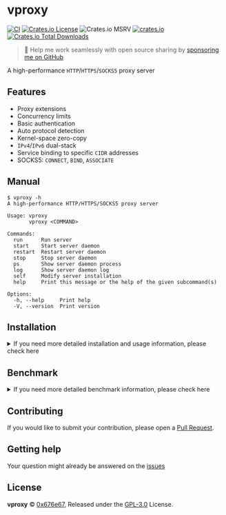 # vproxy

[![CI](https://github.com/0x676e67/vproxy/actions/workflows/ci.yml/badge.svg)](https://github.com/0x676e67/vproxy/actions/workflows/ci.yml)
[![Crates.io License](https://img.shields.io/crates/l/vproxy)](./LICENSE)
![Crates.io MSRV](https://img.shields.io/crates/msrv/vproxy)
[![crates.io](https://img.shields.io/crates/v/vproxy.svg)](https://crates.io/crates/vproxy)
[![Crates.io Total Downloads](https://img.shields.io/crates/d/vproxy)](https://crates.io/crates/vproxy)

> 🚀 Help me work seamlessly with open source sharing by [sponsoring me on GitHub](https://github.com/0x676e67/0x676e67/blob/main/SPONSOR.md)

A high-performance `HTTP`/`HTTPS`/`SOCKS5` proxy server

## Features

- Proxy extensions
- Concurrency limits 
- Basic authentication
- Auto protocol detection
- Kernel-space zero-copy
- `IPv4`/`IPv6` dual-stack
- Service binding to specific `CIDR` addresses
- SOCKS5: `CONNECT`, `BIND`, `ASSOCIATE`  

## Manual

```shell
$ vproxy -h
A high-performance HTTP/HTTPS/SOCKS5 proxy server

Usage: vproxy
       vproxy <COMMAND>

Commands:
  run      Run server
  start    Start server daemon
  restart  Restart server daemon
  stop     Stop server daemon
  ps       Show server daemon process
  log      Show server daemon log
  self     Modify server installation
  help     Print this message or the help of the given subcommand(s)

Options:
  -h, --help     Print help
  -V, --version  Print version
```

## Installation

<details>

<summary>If you need more detailed installation and usage information, please check here</summary>

### Install

- curl

```bash
curl -sSL https://raw.githubusercontent.com/0x676e67/vproxy/main/.github/install.sh | bash
```

- wget

```bash
wget -qO- https://raw.githubusercontent.com/0x676e67/vproxy/main/.github/install.sh | bash
```

- cargo

```bash
cargo install vproxy
```

- Dokcer

```bash
docker run --rm -it ghcr.io/0x676e67/vproxy:latest run http
```

### Note

If you run the program as root, it will automatically configure the sysctl `net.ipv6.ip_nonlocal_bind=1`, `net.ipv6.conf.all.disable_ipv6`, and `ip route add local 2001:470:e953::/48 dev lo` for you. Otherwise you will need to configure these settings manually.

If no subnet is configured, the local default network proxy request will be used. When the local machine sets the priority `Ipv4`/`Ipv6` and the priority is `Ipv4`, it will always use `Ipv4` to make requests (if any).

```shell
# Enable binding to non-local IPv6 addresses
sudo sysctl net.ipv6.ip_nonlocal_bind=1

# Enable IPv6
sudo sysctl net.ipv6.conf.all.disable_ipv6=0

# Replace with your IPv6 subnet
sudo ip route add local 2001:470:e953::/48 dev lo

# Run the server http/socks5
vproxy run -i 2001:470:e953::/48 http

# Start the daemon (runs in the background), requires sudo
sudo vproxy start -i 2001:470:e953::/48 http

# Restart the daemon, requires sudo
sudo vproxy restart

# Stop the daemon, requires sudo
sudo vproxy stop

# Show daemon log
vproxy log

# Show daemon status
vproxy status

# Download and install updates to vproxy
vproxy self update

# Uninstall vproxy
vproxy self uninstall

# Test loop request
while true; do curl -x http://127.0.0.1:8100 -s https://api.ip.sb/ip -A Mozilla; done
...
2001:470:e953:5b75:c862:3328:3e8f:f4d1
2001:470:e953:b84d:ad7d:7399:ade5:4c1c
2001:470:e953:4f88:d5ca:84:83fd:6faa
2001:470:e953:29f3:41e2:d3f2:4a49:1f22
2001:470:e953:98f6:cb40:9dfd:c7ab:18c4
2001:470:e953:f1d7:eb68:cc59:b2d0:2c6f

```

### Multi-Protocol Support

vproxy supports multiple types of proxy servers with flexible configuration options. HTTP, HTTPS, and SOCKS5 proxies can run independently, or use the auto-detection mode to handle all protocols on a single port. Each server type supports authentication, custom binding addresses, and advanced socket configurations.

1. HTTP Proxy

```bash
# Basic HTTP proxy
vproxy run http

# HTTP proxy with authentication
vproxy run http -u username -p password

# HTTP proxy on custom port
vproxy run --bind 0.0.0.0:8080 http
```

2. HTTPS Proxy

```bash
# HTTPS proxy with TLS certificates
vproxy run https --tls-cert cert.pem --tls-key key.pem

# HTTPS proxy with authentication
vproxy run https --tls-cert cert.pem --tls-key key.pem -u username -p password
```

If no TLS certificate is provided, vproxy will automatically generate a self-signed certificate for HTTPS connections.

3. SOCKS5 Proxy

```bash
# Basic SOCKS5 proxy
vproxy run socks5

# SOCKS5 proxy with authentication
vproxy run socks5 -u username -p password

# SOCKS5 proxy on custom port
vproxy run --bind 0.0.0.0:1080 socks5
```

4. Auto Protocol Detection

```bash
# Auto-detect HTTP/HTTPS/SOCKS5 protocols on single port
vproxy run auto

# Auto-detect with HTTPS support
vproxy run auto --tls-cert cert.pem --tls-key key.pem

# Auto-detect with authentication
vproxy run auto -u username -p password --tls-cert cert.pem --tls-key key.pem
```

The auto-detection server automatically identifies the protocol type and routes connections to the appropriate handler.


- TTL Extension

Append `-ttl-` to the username, where TTL is a fixed value (e.g., `username-ttl-2`). The TTL value is the number of requests that can be made with the same IP. When the TTL value is reached, the IP will be changed.

- Session Extension

Append `-session-id` to the username, where session is a fixed value and ID is an arbitrary random value (e.g., `username-session-123456`). Keep the Session ID unchanged to use a fixed IP.

- Range Extension

Append `-range-id` to the username, where range is a fixed value and ID is any random value (e.g. `username-range-123456`). By keeping the Range ID unchanged, you can use a fixed CIDR range in a fixed range. in addition, you must set the startup parameter `--cidr-range`, and the length is within a valid range.

### Examples

- Http proxy session with username and password:

```shell
vproxy run --bind 127.0.0.1:1080 -i 2001:470:70c6::/48 http -u test -p test

$ for i in `seq 1 10`; do curl -x "http://test-session-123456789:test@127.0.0.1:1080" https://api6.ipify.org; done
2001:470:70c6:93ee:9b7c:b4f9:4913:22f5
2001:470:70c6:93ee:9b7c:b4f9:4913:22f5
2001:470:70c6:93ee:9b7c:b4f9:4913:22f5

$ for i in `seq 1 10`; do curl -x "http://test-session-987654321:test@127.0.0.1:1080" https://api6.ipify.org; done
2001:470:70c6:41d0:14fd:d025:835a:d102
2001:470:70c6:41d0:14fd:d025:835a:d102
2001:470:70c6:41d0:14fd:d025:835a:d102
```

- Socks5 proxy session with username and password

```shell
vproxy run --bind 127.0.0.1:1080 -i 2001:470:70c6::/48 socks5 -u test -p test

$ for i in `seq 1 3`; do curl -x "socks5h://test-session-123456789:test@127.0.0.1:1080" https://api6.ipify.org; done
2001:470:70c6:93ee:9b7c:b4f9:4913:22f5
2001:470:70c6:93ee:9b7c:b4f9:4913:22f5
2001:470:70c6:93ee:9b7c:b4f9:4913:22f5

$ for i in `seq 1 3`; do curl -x "socks5h://test-session-987654321:test@127.0.0.1:1080" https://api6.ipify.org; done
2001:470:70c6:41d0:14fd:d025:835a:d102
2001:470:70c6:41d0:14fd:d025:835a:d102
2001:470:70c6:41d0:14fd:d025:835a:d102

```

- TTL proxy session with username and password

```shell
vproxy run --bind 127.0.0.1:1080 -i 2001:470:70c6::/48 socks5 -u test -p test

$ for i in `seq 1 3`; do curl -x "socks5h://test-ttl-2:test@127.0.0.1:1080" https://api6.ipify.org; done
2001:470:70c6:93ee:9b7c:b4f9:4913:22f5
2001:470:70c6:93ee:9b7c:b4f9:4913:22f5
2001:470:70c6:93ee:9b7c:b4f9:4913:22f6

$ for i in `seq 1 3`; do curl -x "socks5h://test-ttl-2:test@127.0.0.1:1080" https://api6.ipify.org; done
2001:470:70c6:41d0:14fd:d025:835a:d102
2001:470:70c6:41d0:14fd:d025:835a:d102
2001:470:70c6:41d0:14fd:d025:835a:d105
```

</details>

## Benchmark

<details>

<summary>If you need more detailed benchmark information, please check here</summary>

### Hardware/Software

- CPU: Apple M3 Max (16) @ 4.06 GHz
- OS: Ubuntu 25.04 aarch64 (6.15.11-orbstack-00542-g4f455d264886)
- Iperf3: 3.18
- Proxychains-ng: 4.17

> Tests performed in virtualized environment (OrbStack). Performance may vary due to VM overhead and resource sharing.

### Topology

```bash
iperf3 server <---> socks5 server <---> iperf3 client
```

### vproxy

1. version `vproxy 2.5.1`
2. repository: `https://github.com/0x676e67/vproxy`
3. command

```bash
vproxy run socks5
```

- Upload

```bash
$ proxychains iperf3 -c 127.0.0.1
- - - - - - - - - - - - - - - - - - - - - - - - -
[ ID] Interval           Transfer     Bitrate         Retr
[  5]   0.00-10.01  sec   167 GBytes   143 Gbits/sec    1            sender
[  5]   0.00-10.01  sec   167 GBytes   143 Gbits/sec                  receiver
```

```bash
$ proxychains iperf3 -c 127.0.0.1 -P 10
- - - - - - - - - - - - - - - - - - - - - - - - -
[ ID] Interval           Transfer     Bitrate         Retr
[  9]   0.00-10.00  sec  40.8 GBytes  35.1 Gbits/sec    9            sender
[  9]   0.00-10.00  sec  40.8 GBytes  35.1 Gbits/sec                  receiver
[ 11]   0.00-10.00  sec  43.6 GBytes  37.4 Gbits/sec   10            sender
[ 11]   0.00-10.00  sec  43.6 GBytes  37.4 Gbits/sec                  receiver
[ 13]   0.00-10.00  sec  41.9 GBytes  36.0 Gbits/sec   11            sender
[ 13]   0.00-10.00  sec  41.9 GBytes  36.0 Gbits/sec                  receiver
[ 15]   0.00-10.00  sec  42.2 GBytes  36.2 Gbits/sec   10            sender
[ 15]   0.00-10.00  sec  42.2 GBytes  36.2 Gbits/sec                  receiver
[ 17]   0.00-10.00  sec  41.2 GBytes  35.4 Gbits/sec   11            sender
[ 17]   0.00-10.00  sec  41.2 GBytes  35.4 Gbits/sec                  receiver
[ 19]   0.00-10.00  sec  41.2 GBytes  35.4 Gbits/sec   10            sender
[ 19]   0.00-10.00  sec  41.2 GBytes  35.4 Gbits/sec                  receiver
[ 21]   0.00-10.00  sec  43.3 GBytes  37.2 Gbits/sec   15            sender
[ 21]   0.00-10.00  sec  43.3 GBytes  37.2 Gbits/sec                  receiver
[ 23]   0.00-10.00  sec  40.6 GBytes  34.8 Gbits/sec    8            sender
[ 23]   0.00-10.00  sec  40.6 GBytes  34.8 Gbits/sec                  receiver
[ 25]   0.00-10.00  sec  40.2 GBytes  34.5 Gbits/sec   12            sender
[ 25]   0.00-10.00  sec  40.2 GBytes  34.5 Gbits/sec                  receiver
[ 27]   0.00-10.00  sec  42.6 GBytes  36.6 Gbits/sec   10            sender
[ 27]   0.00-10.00  sec  42.6 GBytes  36.6 Gbits/sec                  receiver
[SUM]   0.00-10.00  sec   418 GBytes   359 Gbits/sec  106             sender
[SUM]   0.00-10.00  sec   417 GBytes   359 Gbits/sec                  receiver
```

- Download

```bash
$ proxychains iperf3 -c 127.0.0.1 -R
- - - - - - - - - - - - - - - - - - - - - - - - -
[ ID] Interval           Transfer     Bitrate         Retr
[  9]   0.00-10.01  sec   116 GBytes  99.5 Gbits/sec    0            sender
[  9]   0.00-10.01  sec   116 GBytes  99.5 Gbits/sec                  receiver
```

```bash
$ proxychains iperf3 -c 127.0.0.1 -R -P 10
- - - - - - - - - - - - - - - - - - - - - - - - -
[ ID] Interval           Transfer     Bitrate         Retr
[  9]   0.00-10.00  sec  42.7 GBytes  36.7 Gbits/sec   10            sender
[  9]   0.00-10.00  sec  42.7 GBytes  36.7 Gbits/sec                  receiver
[ 11]   0.00-10.00  sec  45.8 GBytes  39.4 Gbits/sec   12            sender
[ 11]   0.00-10.00  sec  45.8 GBytes  39.4 Gbits/sec                  receiver
[ 13]   0.00-10.00  sec  43.5 GBytes  37.3 Gbits/sec    9            sender
[ 13]   0.00-10.00  sec  43.5 GBytes  37.3 Gbits/sec                  receiver
[ 15]   0.00-10.00  sec  42.4 GBytes  36.4 Gbits/sec    7            sender
[ 15]   0.00-10.00  sec  42.4 GBytes  36.4 Gbits/sec                  receiver
[ 17]   0.00-10.00  sec  42.1 GBytes  36.1 Gbits/sec   13            sender
[ 17]   0.00-10.00  sec  42.1 GBytes  36.1 Gbits/sec                  receiver
[ 19]   0.00-10.00  sec  40.1 GBytes  34.4 Gbits/sec    6            sender
[ 19]   0.00-10.00  sec  40.1 GBytes  34.4 Gbits/sec                  receiver
[ 21]   0.00-10.00  sec  42.3 GBytes  36.3 Gbits/sec    8            sender
[ 21]   0.00-10.00  sec  42.3 GBytes  36.3 Gbits/sec                  receiver
[ 23]   0.00-10.00  sec  43.1 GBytes  37.0 Gbits/sec    9            sender
[ 23]   0.00-10.00  sec  43.1 GBytes  37.0 Gbits/sec                  receiver
[ 25]   0.00-10.00  sec  42.8 GBytes  36.8 Gbits/sec    8            sender
[ 25]   0.00-10.00  sec  42.8 GBytes  36.7 Gbits/sec                  receiver
[ 27]   0.00-10.00  sec  42.4 GBytes  36.4 Gbits/sec    8            sender
[ 27]   0.00-10.00  sec  42.4 GBytes  36.4 Gbits/sec                  receiver
[SUM]   0.00-10.00  sec   427 GBytes   367 Gbits/sec   90             sender
[SUM]   0.00-10.00  sec   427 GBytes   367 Gbits/sec                  receiver
```

### hev-socks5-server

1. version `hev-socks5-server 2.7.0`
2. repository: `https://github.com/heiher/hev-socks5-server`
3. Command

```bash
# workers: 16
hev-socks5-server conf/main.yml
```

- Upload

```bash
$ proxychains iperf3 -c 127.0.0.1
- - - - - - - - - - - - - - - - - - - - - - - - -
[ ID] Interval           Transfer     Bitrate         Retr
[  5]   0.00-10.01  sec   167 GBytes   143 Gbits/sec    1            sender
[  5]   0.00-10.05  sec   167 GBytes   143 Gbits/sec                  receiver
```

```bash
$ proxychains iperf3 -c 127.0.0.1 -P 10
- - - - - - - - - - - - - - - - - - - - - - - - -
[ ID] Interval           Transfer     Bitrate         Retr
[  9]   0.00-10.01  sec  57.2 GBytes  49.1 Gbits/sec    0            sender
[  9]   0.00-10.04  sec  57.2 GBytes  49.0 Gbits/sec                  receiver
[ 11]   0.00-10.01  sec  55.9 GBytes  48.0 Gbits/sec    0            sender
[ 11]   0.00-10.04  sec  55.9 GBytes  47.8 Gbits/sec                  receiver
[ 13]   0.00-10.01  sec  30.6 GBytes  26.2 Gbits/sec    1            sender
[ 13]   0.00-10.04  sec  30.6 GBytes  26.1 Gbits/sec                  receiver
[ 15]   0.00-10.01  sec  31.4 GBytes  26.9 Gbits/sec    0            sender
[ 15]   0.00-10.04  sec  31.4 GBytes  26.8 Gbits/sec                  receiver
[ 17]   0.00-10.01  sec  57.0 GBytes  49.0 Gbits/sec    1            sender
[ 17]   0.00-10.04  sec  57.0 GBytes  48.8 Gbits/sec                  receiver
[ 19]   0.00-10.01  sec  56.7 GBytes  48.7 Gbits/sec    0            sender
[ 19]   0.00-10.04  sec  56.7 GBytes  48.5 Gbits/sec                  receiver
[ 21]   0.00-10.01  sec  31.2 GBytes  26.8 Gbits/sec    2            sender
[ 21]   0.00-10.04  sec  31.2 GBytes  26.7 Gbits/sec                  receiver
[ 23]   0.00-10.01  sec  30.7 GBytes  26.4 Gbits/sec    1            sender
[ 23]   0.00-10.04  sec  30.7 GBytes  26.3 Gbits/sec                  receiver
[ 25]   0.00-10.01  sec  58.4 GBytes  50.1 Gbits/sec    0            sender
[ 25]   0.00-10.04  sec  58.4 GBytes  49.9 Gbits/sec                  receiver
[ 27]   0.00-10.01  sec  59.5 GBytes  51.1 Gbits/sec    0            sender
[ 27]   0.00-10.04  sec  59.5 GBytes  50.9 Gbits/sec                  receiver
[SUM]   0.00-10.01  sec   469 GBytes   402 Gbits/sec    5             sender
[SUM]   0.00-10.04  sec   469 GBytes   401 Gbits/sec                  receiver
```

- Download

```bash
$ proxychains iperf3 -c 127.0.0.1 -R
- - - - - - - - - - - - - - - - - - - - - - - - -
[ ID] Interval           Transfer     Bitrate         Retr
[  9]   0.00-10.05  sec   116 GBytes  98.9 Gbits/sec    1            sender
[  9]   0.00-10.00  sec   116 GBytes  99.3 Gbits/sec                  receiver
```

```bash
$ proxychains iperf3 -c 127.0.0.1 -R -P 10
- - - - - - - - - - - - - - - - - - - - - - - - -
[ ID] Interval           Transfer     Bitrate         Retr
[  9]   0.00-10.03  sec  22.4 GBytes  19.2 Gbits/sec    1            sender
[  9]   0.00-10.00  sec  22.4 GBytes  19.2 Gbits/sec                  receiver
[ 11]   0.00-10.03  sec  64.9 GBytes  55.6 Gbits/sec    2            sender
[ 11]   0.00-10.00  sec  64.9 GBytes  55.7 Gbits/sec                  receiver
[ 13]   0.00-10.03  sec  59.2 GBytes  50.7 Gbits/sec    0            sender
[ 13]   0.00-10.00  sec  59.2 GBytes  50.8 Gbits/sec                  receiver
[ 15]   0.00-10.03  sec  37.2 GBytes  31.8 Gbits/sec    1            sender
[ 15]   0.00-10.00  sec  37.2 GBytes  31.9 Gbits/sec                  receiver
[ 17]   0.00-10.03  sec  37.1 GBytes  31.7 Gbits/sec    0            sender
[ 17]   0.00-10.00  sec  37.1 GBytes  31.8 Gbits/sec                  receiver
[ 19]   0.00-10.03  sec  64.3 GBytes  55.1 Gbits/sec    1            sender
[ 19]   0.00-10.00  sec  64.3 GBytes  55.2 Gbits/sec                  receiver
[ 21]   0.00-10.03  sec  22.3 GBytes  19.1 Gbits/sec    1            sender
[ 21]   0.00-10.00  sec  22.3 GBytes  19.1 Gbits/sec                  receiver
[ 23]   0.00-10.03  sec  21.6 GBytes  18.5 Gbits/sec    0            sender
[ 23]   0.00-10.00  sec  21.6 GBytes  18.5 Gbits/sec                  receiver
[ 25]   0.00-10.03  sec  59.6 GBytes  51.1 Gbits/sec    1            sender
[ 25]   0.00-10.00  sec  59.6 GBytes  51.2 Gbits/sec                  receiver
[ 27]   0.00-10.03  sec  62.1 GBytes  53.2 Gbits/sec    1            sender
[ 27]   0.00-10.00  sec  62.1 GBytes  53.3 Gbits/sec                  receiver
[SUM]   0.00-10.03  sec   451 GBytes   386 Gbits/sec    8             sender
[SUM]   0.00-10.00  sec   451 GBytes   387 Gbits/sec                  receiver
```

### fast-socks5

1. version `fast-socks5 1.0.0-rc.0`
2. repository: `https://github.com/dizda/fast-socks5`
3. Command

```bash
cargo run -r --example server -- --listen-addr 127.0.0.1:1080 no-auth
```

- Upload

```bash
$ proxychains iperf3 -c 127.0.0.1
- - - - - - - - - - - - - - - - - - - - - - - - -
[ ID] Interval           Transfer     Bitrate         Retr
[  9]   0.00-10.01  sec  46.4 GBytes  39.8 Gbits/sec    0            sender
[  9]   0.00-10.05  sec  46.4 GBytes  39.7 Gbits/sec                  receiver
```

```bash
$ proxychains iperf3 -c 127.0.0.1 -P 10
- - - - - - - - - - - - - - - - - - - - - - - - -
[ ID] Interval           Transfer     Bitrate         Retr
[  9]   0.00-10.00  sec  26.8 GBytes  23.0 Gbits/sec    3            sender
[  9]   0.00-10.03  sec  26.8 GBytes  23.0 Gbits/sec                  receiver
[ 11]   0.00-10.00  sec  24.2 GBytes  20.8 Gbits/sec    7            sender
[ 11]   0.00-10.03  sec  24.2 GBytes  20.7 Gbits/sec                  receiver
[ 13]   0.00-10.00  sec  25.5 GBytes  21.9 Gbits/sec    3            sender
[ 13]   0.00-10.03  sec  25.5 GBytes  21.8 Gbits/sec                  receiver
[ 15]   0.00-10.00  sec  24.3 GBytes  20.9 Gbits/sec    9            sender
[ 15]   0.00-10.03  sec  24.3 GBytes  20.8 Gbits/sec                  receiver
[ 17]   0.00-10.00  sec  22.2 GBytes  19.1 Gbits/sec   15            sender
[ 17]   0.00-10.03  sec  22.2 GBytes  19.0 Gbits/sec                  receiver
[ 19]   0.00-10.00  sec  24.9 GBytes  21.4 Gbits/sec    7            sender
[ 19]   0.00-10.03  sec  24.9 GBytes  21.3 Gbits/sec                  receiver
[ 21]   0.00-10.00  sec  25.2 GBytes  21.7 Gbits/sec    6            sender
[ 21]   0.00-10.03  sec  25.2 GBytes  21.6 Gbits/sec                  receiver
[ 23]   0.00-10.00  sec  24.0 GBytes  20.6 Gbits/sec   12            sender
[ 23]   0.00-10.03  sec  24.0 GBytes  20.6 Gbits/sec                  receiver
[ 25]   0.00-10.00  sec  26.9 GBytes  23.1 Gbits/sec    0            sender
[ 25]   0.00-10.03  sec  26.9 GBytes  23.0 Gbits/sec                  receiver
[ 27]   0.00-10.00  sec  21.8 GBytes  18.7 Gbits/sec   13            sender
[ 27]   0.00-10.03  sec  21.8 GBytes  18.7 Gbits/sec                  receiver
[SUM]   0.00-10.00  sec   246 GBytes   211 Gbits/sec   75             sender
[SUM]   0.00-10.03  sec   246 GBytes   211 Gbits/sec                  receiver
```

- Download

```bash
$ proxychains iperf3 -c 127.0.0.1 -R
- - - - - - - - - - - - - - - - - - - - - - - - -
[ ID] Interval           Transfer     Bitrate         Retr
[  9]   0.00-10.05  sec  43.5 GBytes  37.2 Gbits/sec    0            sender
[  9]   0.00-10.01  sec  43.5 GBytes  37.4 Gbits/sec                  receiver
```

```bash
$ proxychains iperf3 -c 127.0.0.1 -R -P 10
- - - - - - - - - - - - - - - - - - - - - - - - -
[ ID] Interval           Transfer     Bitrate         Retr
[  9]   0.00-10.03  sec  20.1 GBytes  17.2 Gbits/sec   19            sender
[  9]   0.00-10.00  sec  20.1 GBytes  17.3 Gbits/sec                  receiver
[ 11]   0.00-10.03  sec  17.2 GBytes  14.8 Gbits/sec   19            sender
[ 11]   0.00-10.00  sec  17.2 GBytes  14.8 Gbits/sec                  receiver
[ 13]   0.00-10.03  sec  22.6 GBytes  19.4 Gbits/sec    7            sender
[ 13]   0.00-10.00  sec  22.6 GBytes  19.5 Gbits/sec                  receiver
[ 15]   0.00-10.03  sec  21.9 GBytes  18.7 Gbits/sec    1            sender
[ 15]   0.00-10.00  sec  21.9 GBytes  18.8 Gbits/sec                  receiver
[ 17]   0.00-10.03  sec  17.7 GBytes  15.1 Gbits/sec   14            sender
[ 17]   0.00-10.00  sec  17.7 GBytes  15.2 Gbits/sec                  receiver
[ 19]   0.00-10.03  sec  23.8 GBytes  20.4 Gbits/sec    2            sender
[ 19]   0.00-10.00  sec  23.8 GBytes  20.4 Gbits/sec                  receiver
[ 21]   0.00-10.03  sec  22.9 GBytes  19.6 Gbits/sec    1            sender
[ 21]   0.00-10.00  sec  22.9 GBytes  19.7 Gbits/sec                  receiver
[ 23]   0.00-10.03  sec  21.9 GBytes  18.7 Gbits/sec    7            sender
[ 23]   0.00-10.00  sec  21.9 GBytes  18.8 Gbits/sec                  receiver
[ 25]   0.00-10.03  sec  21.1 GBytes  18.0 Gbits/sec   10            sender
[ 25]   0.00-10.00  sec  21.1 GBytes  18.1 Gbits/sec                  receiver
[ 27]   0.00-10.03  sec  17.6 GBytes  15.1 Gbits/sec    6            sender
[ 27]   0.00-10.00  sec  17.6 GBytes  15.2 Gbits/sec                  receiver
[SUM]   0.00-10.03  sec   207 GBytes   177 Gbits/sec   86             sender
[SUM]   0.00-10.00  sec   207 GBytes   178 Gbits/sec                  receiver
```

</details>


## Contributing

If you would like to submit your contribution, please open a [Pull Request](https://github.com/0x676e67/vproxy/pulls).

## Getting help

Your question might already be answered on the [issues](https://github.com/0x676e67/vproxy/issues)

## License

**vproxy** © [0x676e67](https://github.com/0x676e67), Released under the [GPL-3.0](./LICENSE) License.
